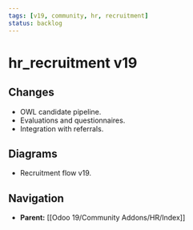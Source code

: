 ```yaml
---
tags: [v19, community, hr, recruitment]
status: backlog
---
```

# hr_recruitment v19

## Changes
- OWL candidate pipeline.
- Evaluations and questionnaires.
- Integration with referrals.

## Diagrams
- Recruitment flow v19.






## Navigation
- **Parent:** [[Odoo 19/Community Addons/HR/Index]]
